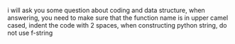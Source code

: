 i will ask you some question about coding and data structure, when answering, you need to make sure that the function name is in upper camel cased, indent the code with 2 spaces, when constructing python string, do not use f-string